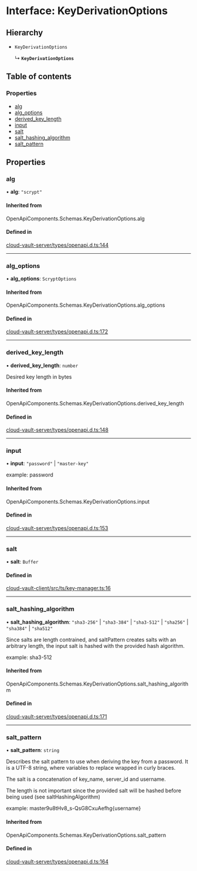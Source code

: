 # Interface: KeyDerivationOptions

## Hierarchy

- `KeyDerivationOptions`

  ↳ **`KeyDerivationOptions`**

## Table of contents

### Properties

- [alg](KeyDerivationOptions.md#alg)
- [alg\_options](KeyDerivationOptions.md#alg_options)
- [derived\_key\_length](KeyDerivationOptions.md#derived_key_length)
- [input](KeyDerivationOptions.md#input)
- [salt](KeyDerivationOptions.md#salt)
- [salt\_hashing\_algorithm](KeyDerivationOptions.md#salt_hashing_algorithm)
- [salt\_pattern](KeyDerivationOptions.md#salt_pattern)

## Properties

### alg

• **alg**: ``"scrypt"``

#### Inherited from

OpenApiComponents.Schemas.KeyDerivationOptions.alg

#### Defined in

[cloud-vault-server/types/openapi.d.ts:144](https://gitlab.com/i3-market/code/wp3/t3.2/i3m-wallet-monorepo/-/blob/c14eb66/packages/cloud-vault-server/types/openapi.d.ts#L144)

___

### alg\_options

• **alg\_options**: `ScryptOptions`

#### Inherited from

OpenApiComponents.Schemas.KeyDerivationOptions.alg\_options

#### Defined in

[cloud-vault-server/types/openapi.d.ts:172](https://gitlab.com/i3-market/code/wp3/t3.2/i3m-wallet-monorepo/-/blob/c14eb66/packages/cloud-vault-server/types/openapi.d.ts#L172)

___

### derived\_key\_length

• **derived\_key\_length**: `number`

Desired key length in bytes

#### Inherited from

OpenApiComponents.Schemas.KeyDerivationOptions.derived\_key\_length

#### Defined in

[cloud-vault-server/types/openapi.d.ts:148](https://gitlab.com/i3-market/code/wp3/t3.2/i3m-wallet-monorepo/-/blob/c14eb66/packages/cloud-vault-server/types/openapi.d.ts#L148)

___

### input

• **input**: ``"password"`` \| ``"master-key"``

example:
password

#### Inherited from

OpenApiComponents.Schemas.KeyDerivationOptions.input

#### Defined in

[cloud-vault-server/types/openapi.d.ts:153](https://gitlab.com/i3-market/code/wp3/t3.2/i3m-wallet-monorepo/-/blob/c14eb66/packages/cloud-vault-server/types/openapi.d.ts#L153)

___

### salt

• **salt**: `Buffer`

#### Defined in

[cloud-vault-client/src/ts/key-manager.ts:16](https://gitlab.com/i3-market/code/wp3/t3.2/i3m-wallet-monorepo/-/blob/c14eb66/packages/cloud-vault-client/src/ts/key-manager.ts#L16)

___

### salt\_hashing\_algorithm

• **salt\_hashing\_algorithm**: ``"sha3-256"`` \| ``"sha3-384"`` \| ``"sha3-512"`` \| ``"sha256"`` \| ``"sha384"`` \| ``"sha512"``

Since salts are length contrained, and saltPattern creates salts with an arbitrary length, the input salt is hashed with the provided hash algorithm.

example:
sha3-512

#### Inherited from

OpenApiComponents.Schemas.KeyDerivationOptions.salt\_hashing\_algorithm

#### Defined in

[cloud-vault-server/types/openapi.d.ts:171](https://gitlab.com/i3-market/code/wp3/t3.2/i3m-wallet-monorepo/-/blob/c14eb66/packages/cloud-vault-server/types/openapi.d.ts#L171)

___

### salt\_pattern

• **salt\_pattern**: `string`

Describes the salt pattern to use when deriving the key from a password. It is a UTF-8 string, where variables to replace wrapped in curly braces.

The salt is a concatenation of key_name, server_id and username.

The length is not important since the provided salt will be hashed before being used (see saltHashingAlgorithm)

example:
master9u8tHv8_s-QsG8CxuAefhg{username}

#### Inherited from

OpenApiComponents.Schemas.KeyDerivationOptions.salt\_pattern

#### Defined in

[cloud-vault-server/types/openapi.d.ts:164](https://gitlab.com/i3-market/code/wp3/t3.2/i3m-wallet-monorepo/-/blob/c14eb66/packages/cloud-vault-server/types/openapi.d.ts#L164)
